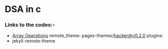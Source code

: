 # DSA in c

### Links to the codes:-
- [Array Operations](/Array_Op.c)
remote_theme: pages-themes/hacker@v0.2.0
plugins:
- jekyll-remote-theme
